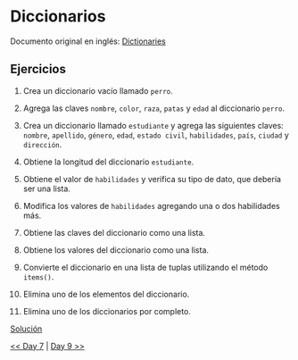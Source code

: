 # Diccionarios

Documento original en inglés: [Dictionaries](https://github.com/Asabeneh/30-Days-Of-Python/blob/master/08_Day_Dictionaries/08_dictionaries.md)

## Ejercicios

1. Crea un diccionario vacío llamado `perro`.

2. Agrega las claves `nombre`, `color`, `raza`, `patas` y `edad` al diccionario `perro`.

3. Crea un diccionario llamado `estudiante` y agrega las siguientes claves: `nombre`, `apellido`, `género`, `edad`, `estado civil`, `habilidades`, `país`, `ciudad` y `dirección`.

4. Obtiene la longitud del diccionario `estudiante`.

5. Obtiene el valor de `habilidades` y verifica su tipo de dato, que debería ser una lista.

6. Modifica los valores de `habilidades` agregando una o dos habilidades más.

7. Obtiene las claves del diccionario como una lista.

8. Obtiene los valores del diccionario como una lista.

9. Convierte el diccionario en una lista de tuplas utilizando el método `items()`.

10. Elimina uno de los elementos del diccionario.

11. Elimina uno de los diccionarios por completo.

[Solución](01_dic.py)

[<< Day 7](../07_Conjuntos/README.md) | [Day 9 >>](../09_Condicionales/README.md)
